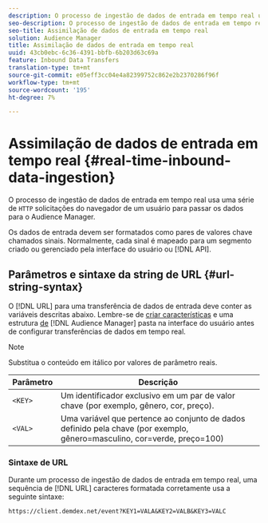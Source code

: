 ```yaml
---
description: O processo de ingestão de dados de entrada em tempo real usa uma série de solicitações HTTP do navegador de um usuário para passar os dados para o Audience Manager.
seo-description: O processo de ingestão de dados de entrada em tempo real usa uma série de solicitações HTTP do navegador de um usuário para passar os dados para o Audience Manager.
seo-title: Assimilação de dados de entrada em tempo real
solution: Audience Manager
title: Assimilação de dados de entrada em tempo real
uuid: 43cb0ebc-6c36-4391-bbfb-6b203d63c69a
feature: Inbound Data Transfers
translation-type: tm+mt
source-git-commit: e05eff3cc04e4a82399752c862e2b2370286f96f
workflow-type: tm+mt
source-wordcount: '195'
ht-degree: 7%

---
```



# Assimilação de dados de entrada em tempo real {#real-time-inbound-data-ingestion}

O processo de ingestão de dados de entrada em tempo real usa uma série de `HTTP` solicitações do navegador de um usuário para passar os dados para o Audience Manager.

<!-- c_rt_inbound_real_time.xml -->

Os dados de entrada devem ser formatados como pares de valores chave chamados sinais. Normalmente, cada sinal é mapeado para um segmento criado ou gerenciado pela interface do usuário ou [!DNL API].

## Parâmetros e sintaxe da string de URL {#url-string-syntax}

O [!DNL URL] para uma transferência de dados de entrada deve conter as variáveis descritas abaixo. Lembre-se de [criar características](../../../features/traits/create-onboarded-rule-based-traits.md) e uma estrutura [de](../../../features/traits/trait-storage.md#create-trait-storage-folder) [!DNL Audience Manager] pasta na interface do usuário antes de configurar transferências de dados em tempo real.

>[!NOTE]
>
>Substitua o conteúdo em itálico por valores de parâmetro reais.

| Parâmetro | Descrição |
|---|---|
| `<KEY>` | Um identificador exclusivo em um par de valor chave (por exemplo, gênero, cor, preço). |
| `<VAL>` | Uma variável que pertence ao conjunto de dados definido pela chave (por exemplo, gênero=masculino, cor=verde, preço=100) |

### Sintaxe de URL

Durante um processo de ingestão de dados de entrada em tempo real, uma sequência de [!DNL URL] caracteres formatada corretamente usa a seguinte sintaxe:

```
https://client.demdex.net/event?KEY1=VALA&KEY2=VALB&KEY3=VALC
```

